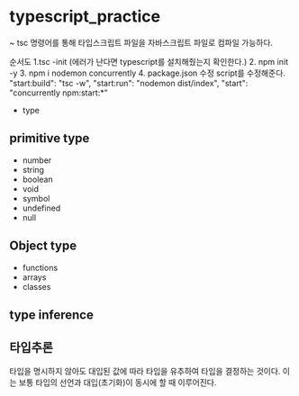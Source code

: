 # typescript_practice

~ tsc 명령어를 통해 타입스크립트 파일을 자바스크립트 파일로 컴파일 가능하다.

순서도
1.tsc -init (에러가 난다면 typescript를 설치해줬는지 확인한다.) 2. npm init -y 3. npm i nodemon concurrently 4. package.json 수정 script를 수정해준다.
"start:build": "tsc -w",
"start:run": "nodemon dist/index",
"start": "concurrently npm:start:\*"

- type

## primitive type

- number
- string
- boolean
- void
- symbol
- undefined
- null

## Object type

- functions
- arrays
- classes

## type inference

## 타입추론

타입을 명시하지 않아도 대입된 값에 따라 타입을 유추하여 타입을 결정하는 것이다.
이는 보통 타입의 선언과 대입(초기화)이 동시에 할 때 이루어진다.

